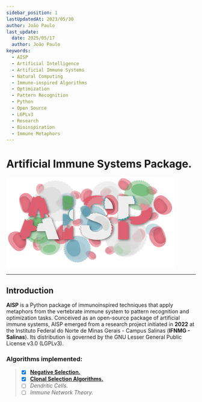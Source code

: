 ```yaml
---
sidebar_position: 1
lastUpdatedAt: 2023/05/30
author: João Paulo
last_update:
  date: 2025/05/17
  author: João Paulo
keywords:
  - AISP
  - Artificial Intelligence
  - Artificial Immune Systems
  - Natural Computing
  - Immune-inspired Algorithms
  - Optimization
  - Pattern Recognition
  - Python
  - Open Source
  - LGPLv3
  - Research
  - Bioinspiration
  - Immune Metaphors
---
```

# Artificial Immune Systems Package.

<div style={{ display: "flex", justifyContent: "center", alignItems: "center"}}>

![](./assets/logo.svg)  

</div>

---

## Introduction

**AISP** is a Python package of immunoinspired techniques that apply metaphors from the vertebrate immune system to pattern recognition and optimization tasks. Conceived as an open-source package of artificial immune systems, AISP emerged from a research project initiated in **2022** at the Instituto Federal do Norte de Minas Gerais - Campus Salinas (**IFNMG - Salinas**). Its distribution is governed by the GNU Lesser General Public License v3.0 (LGPLv3).

### Algorithms implemented:

> - [x] [**Negative Selection.**](/docs/aisp-techniques/Negative%20Selection/)
> - [x] [**Clonal Selection Algorithms.**](/docs/aisp-techniques/Clonal%20Selection%20Algorithms/)
> - [ ] *Dendritic Cells.*
> - [ ] *Immune Network Theory.*
